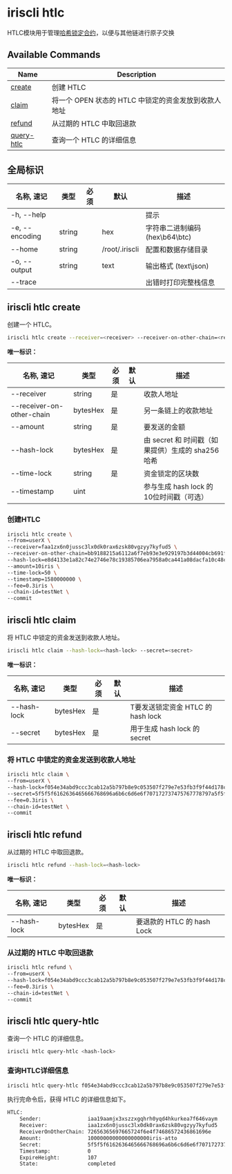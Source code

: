 # iriscli htlc

HTLC模块用于管理[哈希锁定合约](../features/htlc)，以便与其他链进行原子交换

## Available Commands

| Name                                   | Description                                          |
| -------------------------------------- | ---------------------------------------------------- |
| [create](#iriscli-htlc-create)         | 创建 HTLC                                            |
| [claim](#iriscli-htlc-claim)           | 将一个 OPEN 状态的 HTLC 中锁定的资金发放到收款人地址 |
| [refund](#iriscli-htlc-refund)         | 从过期的 HTLC 中取回退款                             |
| [query-htlc](#iriscli-htlc-query-htlc) | 查询一个 HTLC 的详细信息                             |

## 全局标识

| 名称, 速记     | 类型   | 必须 | 默认           | 描述                           |
| -------------- | ------ | -------- | -------------- | ------------------------------ |
| -h, --help     |        |          |                | 提示                           |
| -e, --encoding | string |          | hex            | 字符串二进制编码 (hex\b64\btc) |
| --home         | string |          | /root/.iriscli | 配置和数据存储目录             |
| -o, --output   | string |          | text           | 输出格式 (text\json)           |
| --trace        |        |          |                | 出错时打印完整栈信息           |

## iriscli htlc create

创建一个 HTLC。

```bash
iriscli htlc create --receiver=<receiver> --receiver-on-other-chain=<receiver-on-other-chain> --amount=<amount> --hash-lock=<hash-lock> --time-lock=<time-lock> --timestamp=<timestamp>
```

**唯一标识：**

| 名称, 速记                | 类型     | 必须 | 默认 | 描述                                              |
| ------------------------- | -------- | -------- | ---- | ------------------------------------------------- |
| --receiver                | string   | 是       |      | 收款人地址                                        |
| --receiver-on-other-chain | bytesHex | 是       |      | 另一条链上的收款地址                              |
| --amount                  | string   | 是       |      | 要发送的金额                                      |
| --hash-lock               | bytesHex | 是       |      | 由 secret 和 时间戳（如果提供）生成的 sha256 哈希 |
| --time-lock               | string   | 是       |      | 资金锁定的区块数                                  |
| --timestamp               | uint     |          |      | 参与生成 hash lock 的10位时间戳（可选）           |

### 创建HTLC

```bash
iriscli htlc create \
--from=userX \
--receiver=faa1zx6n0jussc3lx0dk0rax6zsk80vgzyy7kyfud5 \
--receiver-on-other-chain=bb9188215a6112a6f7eb93e3e929197b3d44004cb691f95babde84cc18789364 \
--hash-lock=e8d4133e1a82c74e2746e78c19385706ea7958a0ca441a08dacfa10c48ce2561 \
--amount=10iris \
--time-lock=50 \
--timestamp=1580000000 \
--fee=0.3iris \
--chain-id=testNet \
--commit
```

## iriscli htlc claim

将 HTLC 中锁定的资金发送到收款人地址。

```bash
iriscli htlc claim --hash-lock=<hash-lock> --secret=<secret>
```

**唯一标识：**

| 名称, 速记  | 类型     | 必须 | 默认 | 描述                              |
| ----------- | -------- | -------- | ---- | --------------------------------- |
| --hash-lock | bytesHex | 是       |      | T要发送锁定资金 HTLC 的 hash lock |
| --secret    | bytesHex | 是       |      | 用于生成 hash lock 的 secret      |

### 将 HTLC 中锁定的资金发送到收款人地址

```bash
iriscli htlc claim \
--from=userX \
--hash-lock=f054e34abd9ccc3cab12a5b797b8e9c053507f279e7e53fb3f9f44d178c94b20 \
--secret=5f5f5f6162636465666768696a6b6c6d6e6f707172737475767778797a5f5f5f \
--fee=0.3iris \
--chain-id=testNet \
--commit
```

## iriscli htlc refund

从过期的 HTLC 中取回退款。

```bash
iriscli htlc refund --hash-lock=<hash-lock>
```

**唯一标识：**

| 名称, 速记  | 类型     | 必须 | 默认 | 描述                       |
| ----------- | -------- | -------- | ---- | -------------------------- |
| --hash-lock | bytesHex | 是       |      | 要退款的 HTLC 的 hash Lock |

### 从过期的 HTLC 中取回退款

```bash
iriscli htlc refund \
--from=userX \
--hash-lock=f054e34abd9ccc3cab12a5b797b8e9c053507f279e7e53fb3f9f44d178c94b20 \
--fee=0.3iris \
--chain-id=testNet \
--commit
```

## iriscli htlc query-htlc

查询一个 HTLC 的详细信息。

```bash
iriscli htlc query-htlc <hash-lock>
```

### 查询HTLC详细信息

```bash
iriscli htlc query-htlc f054e34abd9ccc3cab12a5b797b8e9c053507f279e7e53fb3f9f44d178c94b20
```

执行完命令后，获得 HTLC 的详细信息如下。

```bash
HTLC:
    Sender:               iaa19aamjx3xszzxgqhrh0yqd4hkurkea7f646vaym
    Receiver:             iaa1zx6n0jussc3lx0dk0rax6zsk80vgzyy7kyfud5
    ReceiverOnOtherChain: 72656365697665724f6e4f74686572436861696e
    Amount:               10000000000000000000iris-atto
    Secret:               5f5f5f6162636465666768696a6b6c6d6e6f707172737475767778797a5f5f5f
    Timestamp:            0
    ExpireHeight:         107
    State:                completed
```
